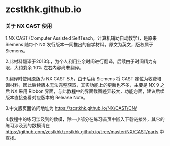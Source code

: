 # zcstkhk.github.io

### 关于 NX CAST 使用
  1.NX CAST (Computer Assisted SelfTeach，计算机辅助自动教学)，是原来 Siemens 随每个 NX 发行版本一同推出的自学材料，原文为英文，版权属于 Siemens。
  
  2.此材料翻译于2013年，为个人利用业余时间进行翻译，后续由于时间精力有限，大约剩余 10% 左右内容尚未翻译。
  
  3.翻译时使用原版为 NX CAST 8.5，由于后续 Siemens 将 CAST 定位为收费培训材料，因此后续版本无法完整获取，其实功能上的更新也不多，主要是 NX 9 之后 NX 采用 Ribbon 界面，与此教程中的界面截图差异较大，功能方面，建议后续版本直接查看对应版本的 Release Note。
  
  3.中文版页面访问地址为 https://zcstkhk.github.io/NX/CAST/CN/
	
  4.教程中的练习涉及到的数模，除一小部分在练习首页中嵌入下载链接外，其它的练习涉及到的数模请在 https://github.com/zcstkhk/zcstkhk.github.io/tree/master/NX/CAST/parts 中查找。
